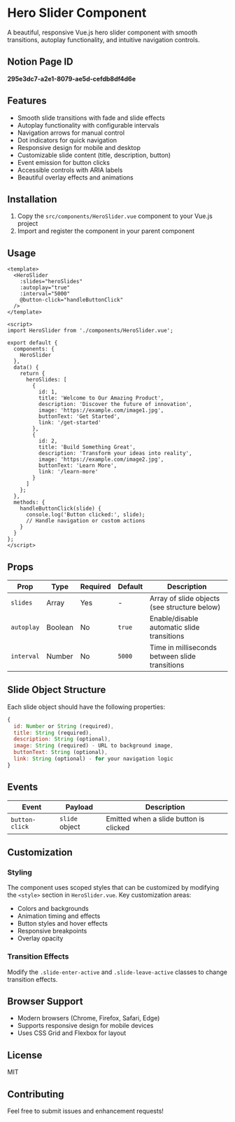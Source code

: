 # Hero Slider Component

A beautiful, responsive Vue.js hero slider component with smooth transitions, autoplay functionality, and intuitive navigation controls.

## Notion Page ID
**295e3dc7-a2e1-8079-ae5d-cefdb8df4d6e**

## Features

- Smooth slide transitions with fade and slide effects
- Autoplay functionality with configurable intervals
- Navigation arrows for manual control
- Dot indicators for quick navigation
- Responsive design for mobile and desktop
- Customizable slide content (title, description, button)
- Event emission for button clicks
- Accessible controls with ARIA labels
- Beautiful overlay effects and animations

## Installation

1. Copy the `src/components/HeroSlider.vue` component to your Vue.js project
2. Import and register the component in your parent component

## Usage

```vue
<template>
  <HeroSlider
    :slides="heroSlides"
    :autoplay="true"
    :interval="5000"
    @button-click="handleButtonClick"
  />
</template>

<script>
import HeroSlider from './components/HeroSlider.vue';

export default {
  components: {
    HeroSlider
  },
  data() {
    return {
      heroSlides: [
        {
          id: 1,
          title: 'Welcome to Our Amazing Product',
          description: 'Discover the future of innovation',
          image: 'https://example.com/image1.jpg',
          buttonText: 'Get Started',
          link: '/get-started'
        },
        {
          id: 2,
          title: 'Build Something Great',
          description: 'Transform your ideas into reality',
          image: 'https://example.com/image2.jpg',
          buttonText: 'Learn More',
          link: '/learn-more'
        }
      ]
    };
  },
  methods: {
    handleButtonClick(slide) {
      console.log('Button clicked:', slide);
      // Handle navigation or custom actions
    }
  }
};
</script>
```

## Props

| Prop | Type | Required | Default | Description |
|------|------|----------|---------|-------------|
| `slides` | Array | Yes | - | Array of slide objects (see structure below) |
| `autoplay` | Boolean | No | `true` | Enable/disable automatic slide transitions |
| `interval` | Number | No | `5000` | Time in milliseconds between slide transitions |

## Slide Object Structure

Each slide object should have the following properties:

```javascript
{
  id: Number or String (required),
  title: String (required),
  description: String (optional),
  image: String (required) - URL to background image,
  buttonText: String (optional),
  link: String (optional) - for your navigation logic
}
```

## Events

| Event | Payload | Description |
|-------|---------|-------------|
| `button-click` | `slide` object | Emitted when a slide button is clicked |

## Customization

### Styling

The component uses scoped styles that can be customized by modifying the `<style>` section in `HeroSlider.vue`. Key customization areas:

- Colors and backgrounds
- Animation timing and effects
- Button styles and hover effects
- Responsive breakpoints
- Overlay opacity

### Transition Effects

Modify the `.slide-enter-active` and `.slide-leave-active` classes to change transition effects.

## Browser Support

- Modern browsers (Chrome, Firefox, Safari, Edge)
- Supports responsive design for mobile devices
- Uses CSS Grid and Flexbox for layout

## License

MIT

## Contributing

Feel free to submit issues and enhancement requests!
